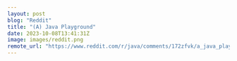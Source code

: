 ```yaml
---
layout: post
blog: "Reddit"
title: "(A) Java Playground"
date: 2023-10-08T13:41:31Z
image: images/reddit.png
remote_url: "https://www.reddit.com/r/java/comments/172zfvk/a_java_playground/"
---
```

